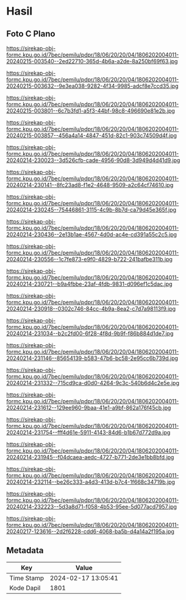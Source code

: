 # Hasil

## Foto C Plano

https://sirekap-obj-formc.kpu.go.id/7bec/pemilu/pdpr/18/06/20/20/04/1806202004011-20240215-003540--2ed22710-365d-4b6a-a2de-8a250bf69f63.jpg

https://sirekap-obj-formc.kpu.go.id/7bec/pemilu/pdpr/18/06/20/20/04/1806202004011-20240215-003632--9e3ea038-9282-4f34-9985-adcf8e7ccd35.jpg

https://sirekap-obj-formc.kpu.go.id/7bec/pemilu/pdpr/18/06/20/20/04/1806202004011-20240215-003801--6c7b3fd1-a5f3-44bf-98c8-496690e81e2b.jpg

https://sirekap-obj-formc.kpu.go.id/7bec/pemilu/pdpr/18/06/20/20/04/1806202004011-20240215-003857--456a4a14-4847-451d-82c1-903c74509d4f.jpg

https://sirekap-obj-formc.kpu.go.id/7bec/pemilu/pdpr/18/06/20/20/04/1806202004011-20240214-230023--3d526cfb-cade-4956-90d8-3d949d4d41d9.jpg

https://sirekap-obj-formc.kpu.go.id/7bec/pemilu/pdpr/18/06/20/20/04/1806202004011-20240214-230141--8fc23ad8-f1e2-4648-9509-a2c64cf74610.jpg

https://sirekap-obj-formc.kpu.go.id/7bec/pemilu/pdpr/18/06/20/20/04/1806202004011-20240214-230245--75446861-3115-4c9b-8b7d-ca79d45e365f.jpg

https://sirekap-obj-formc.kpu.go.id/7bec/pemilu/pdpr/18/06/20/20/04/1806202004011-20240214-230436--2e13b1ae-4567-4d0d-ac4e-cd391a55c2c5.jpg

https://sirekap-obj-formc.kpu.go.id/7bec/pemilu/pdpr/18/06/20/20/04/1806202004011-20240214-230556--1c7fe873-e9f0-4829-b722-241bafbe311b.jpg

https://sirekap-obj-formc.kpu.go.id/7bec/pemilu/pdpr/18/06/20/20/04/1806202004011-20240214-230721--b9a4fbbe-23af-4fdb-9831-d096ef1c5dac.jpg

https://sirekap-obj-formc.kpu.go.id/7bec/pemilu/pdpr/18/06/20/20/04/1806202004011-20240214-230918--0302c746-84cc-4b9a-8ea2-c7d7a98113f9.jpg

https://sirekap-obj-formc.kpu.go.id/7bec/pemilu/pdpr/18/06/20/20/04/1806202004011-20240214-231034--b2c2fd00-6f28-4f8d-9b9f-f86b884d1de7.jpg

https://sirekap-obj-formc.kpu.go.id/7bec/pemilu/pdpr/18/06/20/20/04/1806202004011-20240214-231146--85654139-b583-47b6-bc58-2e95cc6b739d.jpg

https://sirekap-obj-formc.kpu.go.id/7bec/pemilu/pdpr/18/06/20/20/04/1806202004011-20240214-231332--715cd9ca-d0d0-4264-9c3c-540b6d4c2e5e.jpg

https://sirekap-obj-formc.kpu.go.id/7bec/pemilu/pdpr/18/06/20/20/04/1806202004011-20240214-231612--129ee960-9baa-41e1-a9bf-862a176f45cb.jpg

https://sirekap-obj-formc.kpu.go.id/7bec/pemilu/pdpr/18/06/20/20/04/1806202004011-20240214-231754--fff4d61e-5911-4143-84d6-b1b67d772d9a.jpg

https://sirekap-obj-formc.kpu.go.id/7bec/pemilu/pdpr/18/06/20/20/04/1806202004011-20240214-231945--f04dcaea-aedc-4727-b771-2de3e1bb8bfd.jpg

https://sirekap-obj-formc.kpu.go.id/7bec/pemilu/pdpr/18/06/20/20/04/1806202004011-20240214-232114--be26c333-a4d3-413d-b7c4-1f668c34719b.jpg

https://sirekap-obj-formc.kpu.go.id/7bec/pemilu/pdpr/18/06/20/20/04/1806202004011-20240214-232223--5d3a8d71-f058-4b53-95ee-5d077acd7957.jpg

https://sirekap-obj-formc.kpu.go.id/7bec/pemilu/pdpr/18/06/20/20/04/1806202004011-20240217-123616--2d2f6228-cdd6-4068-ba5b-d4a14a2f195a.jpg


## Metadata

| Key        | Value               |
| ---------- | ------------------- |
| Time Stamp | 2024-02-17 13:05:41 |
| Kode Dapil | 1801                |



